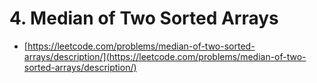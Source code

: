 # 4. Median of Two Sorted Arrays

- [https://leetcode.com/problems/median-of-two-sorted-arrays/description/](https://leetcode.com/problems/median-of-two-sorted-arrays/description/)
